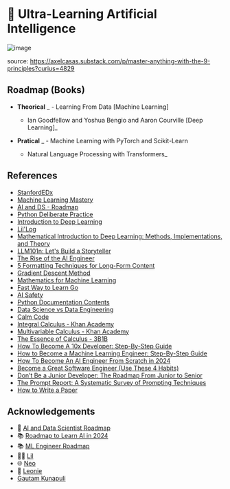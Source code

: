 # 🤖 **Ultra-Learning Artificial Intelligence**

![image](https://github.com/user-attachments/assets/be241f95-effd-4404-8dfd-19974f46578e)

source: https://axelcasas.substack.com/p/master-anything-with-the-9-principles?curius=4829

## Roadmap (Books)
- **Theorical**
_  - Learning From Data [Machine Learning]
  - Ian Goodfellow and Yoshua Bengio and Aaron Courville [Deep Learning]_

- **Pratical**
_  -  Machine Learning with PyTorch and Scikit-Learn
  -  Natural Language Processing with Transformers_

## References
  - [StanfordEDx](https://github.com/amaas/stanford_dl_ex)
  - [Machine Learning Mastery](https://machinelearningmastery.com/start-here/)
  - [AI and DS - Roadmap](https://roadmap.sh/ai-data-scientist)
  - [Python Deliberate Practice](https://github.com/robert8138/python-deliberate-practice)
  - [Introduction to Deep Learning](https://sebastianraschka.com/blog/2021/dl-course.html#l01-introduction-to-deep-learning)
  - [Lil'Log](https://lilianweng.github.io/)
  - [Mathematical Introduction to Deep Learning: Methods, Implementations, and Theory](https://arxiv.org/pdf/2310.20360)
  - [LLM101n: Let's Build a Storyteller](https://github.com/karpathy/LLM101n?tab=readme-ov-file)
  - [The Rise of the AI Engineer](https://www.latent.space/p/ai-engineer)
  - [5 Formatting Techniques for Long-Form Content](https://www.nngroup.com/articles/formatting-long-form-content/)
  - [Gradient Descent Method](https://pt.khanacademy.org/math/multivariable-calculus/applications-of-multivariable-derivatives/optimizing-multivariable-functions/a/what-is-gradient-descent)
  - [Mathematics for Machine Learning](https://mml-book.github.io/)
  - [Fast Way to Learn Go](https://www.reddit.com/r/golang/comments/1465pwq/fastest_way_to_learn_golang/)
  - [AI Safety](https://80000hours.org/career-reviews/ai-safety-researcher/)
  - [Python Documentation Contents](https://docs.python.org/3/contents.html)
  - [Data Science vs Data Engineering](https://www.datacamp.com/blog/data-scientist-vs-data-engineer)
  - [Calm Code](https://calmcode.io/)
  - [Integral Calculus - Khan Academy](https://pt.khanacademy.org/math/integral-calculus)
  - [Multivariable Calculus - Khan Academy](https://pt.khanacademy.org/math/multivariable-calculus)
  - [The Essence of Calculus - 3B1B](https://www.youtube.com/watch?v=WUvTyaaNkzM&list=PLZHQObOWTQDMsr9K-rj53DwVRMYO3t5Yr)
  - [How To Become A 10x Developer: Step-By-Step Guide](https://zerotomastery.io/blog/how-to-become-a-10x-developer/#What-is-a-10x-Developer)
  - [How to Become a Machine Learning Engineer: Step-By-Step Guide](https://zerotomastery.io/blog/how-to-become-a-machine-learning-engineer/)
  - [How To Become An AI Engineer From Scratch in 2024](https://zerotomastery.io/blog/how-to-become-an-ai-engineer-from-scratch/)
  - [Become a Great Software Engineer (Use These 4 Habits)](https://zerotomastery.io/blog/how-to-be-a-great-software-engineer/)
  - [Don’t Be a Junior Developer: The Roadmap From Junior to Senior](https://zerotomastery.io/blog/dont-be-a-junior-developer-the-roadmap/)
  - [The Prompt Report: A Systematic Survey of Prompting Techniques](https://arxiv.org/pdf/2406.06608)
  - [How to Write a Paper](http://halfonlab.ccr.buffalo.edu/other_docs/scientific_paper.pdf)

## Acknowledgements
- 🚀 [AI and Data Scientist Roadmap](https://roadmap.sh/ai-data-scientist)
- 📚 [Roadmap to Learn AI in 2024](https://medium.com/bitgrit-data-science-publication/a-roadmap-to-learn-ai-in-2024-cc30c6aa6e16)
- 📚 [ML Engineer Roadmap](https://github.com/chris-chris/ml-engineer-roadmap)
- 👩‍💻 [Lil](https://lilianweng.github.io/)
- 🌐 [Neo](https://www.bneo.xyz/)
- 🧠 [Leonie](https://x.com/helloiamleonie)
- [Gautam Kunapuli](https://gkunapuli.github.io/teaching/)

